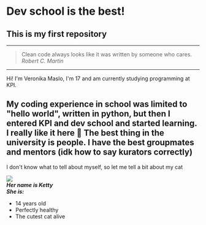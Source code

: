 # Dev school is the best!
## This is my first repository
---  
> Clean code always looks like it was written by someone who cares.  
> *Robert C. Martin*  
---  

Hi! I'm Veronika Maslo, I'm 17 and am currently studying programming at KPI.

My coding experience in school was limited to "hello world", written in python, but then I entered KPI and dev school and started learning. I really like it here :purple_heart: The best thing in the university is people. I have the best groupmates and mentors (idk how to say kurators correctly)  
---

I don't know what to tell about myself, so let me tell a bit about my cat  

![](https://i.pinimg.com/736x/a5/e9/bc/a5e9bca021b4aacfe6372d8ab1de0a6c.jpg)  
***Her name is Ketty***  
***She is:***
- 14 years old
- Perfectly healthy
- The cutest cat alive

